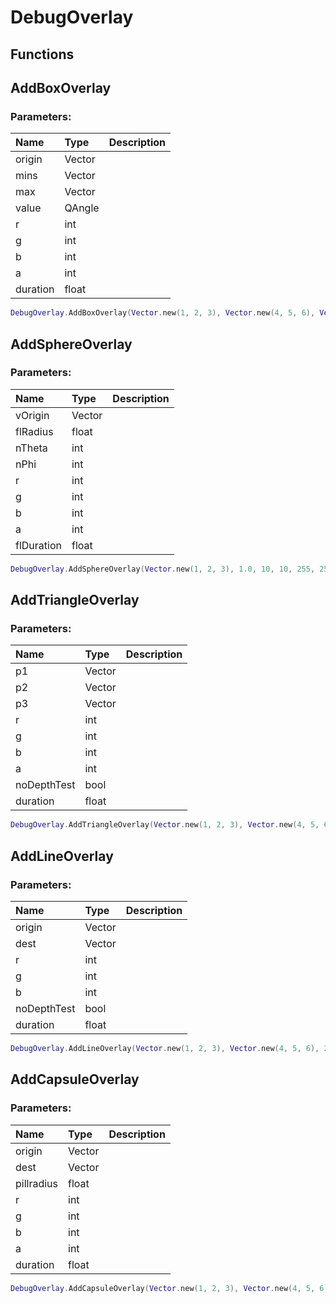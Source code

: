 # DebugOverlay

## Functions

## AddBoxOverlay

### Parameters:

| Name | Type | Description |
| :--- | :--- | :--- |
| origin | Vector |  |
| mins | Vector |  |
| max | Vector |  |
| value | QAngle |  |
| r | int |  |
| g | int |  |
| b | int |  |
| a | int |  |
| duration | float |  |

```lua
DebugOverlay.AddBoxOverlay(Vector.new(1, 2, 3), Vector.new(4, 5, 6), Vector.new(6, 7, 8), QAngle.new(9, 10, 11), 255, 255, 255, 255, false, 1.0)
```

## AddSphereOverlay

### Parameters:

| Name | Type | Description |
| :--- | :--- | :--- |
| vOrigin | Vector |  |
| flRadius | float |  |
| nTheta | int |  |
| nPhi | int |  |
| r | int |  |
| g | int |  |
| b | int |  |
| a | int |  |
| flDuration | float |  |

```lua
DebugOverlay.AddSphereOverlay(Vector.new(1, 2, 3), 1.0, 10, 10, 255, 255, 255, 255, false, 1.0)
```

## AddTriangleOverlay

### Parameters:

| Name | Type | Description |
| :--- | :--- | :--- |
| p1 | Vector |  |
| p2 | Vector |  |
| p3 | Vector |  |
| r | int |  |
| g | int |  |
| b | int |  |
| a | int |  |
| noDepthTest | bool |  |
| duration | float |  |

```lua
DebugOverlay.AddTriangleOverlay(Vector.new(1, 2, 3), Vector.new(4, 5, 6), Vector.new(7, 8, 9), 255, 255, 255, 255, false, 1.0)
```

## AddLineOverlay

### Parameters:

| Name | Type | Description |
| :--- | :--- | :--- |
| origin | Vector |  |
| dest | Vector |  |
| r | int |  |
| g | int |  |
| b | int |  |
| noDepthTest | bool |  |
| duration | float |  |

```lua
DebugOverlay.AddLineOverlay(Vector.new(1, 2, 3), Vector.new(4, 5, 6), 255, 255, 255, false, 1.0)
```

## AddCapsuleOverlay

### Parameters:

| Name | Type | Description |
| :--- | :--- | :--- |
| origin | Vector |  |
| dest | Vector |  |
| pillradius | float |  |
| r | int |  |
| g | int |  |
| b | int |  |
| a | int |  |
| duration | float |  |

```lua
DebugOverlay.AddCapsuleOverlay(Vector.new(1, 2, 3), Vector.new(4, 5, 6), 15.0, 255, 255, 255, 255, 1.0)
```
